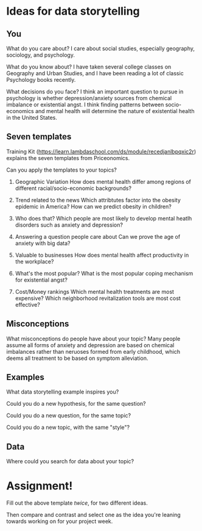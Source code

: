 # Ideas for data storytelling

## You

What do you care about?
I care about social studies, especially geography, sociology, and psychology.

What do you know about?
I have taken several college classes on Geography and Urban Studies, and I have been reading a lot of classic Psychology books recently.

What decisions do you face?
I think an important question to pursue in psychology is whether depression/anxiety sources from chemical imbalance or existential angst. I think finding patterns between socio-economics and mental health will determine the nature of existential health in the United States.
## Seven templates

Training Kit (https://learn.lambdaschool.com/ds/module/recedjanlbpqxic2r) explains the seven templates from Priceonomics.

Can you apply the templates to your topics? 

1. Geographic Variation
How does mental health differ among regions of different racial/socio-economic backgrounds?

2. Trend related to the news
Which attribtutes factor into the obesity epidemic in America? How can we predict obesity in children?

3. Who does that?
Which people are most likely to develop mental heatlh disorders such as anxiety and depression?

4. Answering a question people care about
Can we prove the age of anxiety with big data?

5. Valuable to businesses
How does mental health affect productivity in the workplace?

6. What's the most popular?
What is the most popular coping mechanism for existential angst?

7. Cost/Money rankings
Which mental health treatments are most expensive? Which neighborhood revitalization tools are most cost effective?

## Misconceptions

What misconceptions do people have about your topic?
Many people assume all forms of anxiety and depression are based on chemical imbalances rather than neruoses formed from early childhood, which deems all treatment to be based on symptom alleviation.

## Examples

What data storytelling example inspires you?


Could you do a new hypothesis, for the same question?


Could you do a new question, for the same topic?


Could you do a new topic, with the same "style"?


## Data

Where could you search for data about your topic?


# Assignment!

Fill out the above template *twice*, for two different ideas.

Then compare and contrast and select one as the idea you're leaning towards
working on for your project week.
